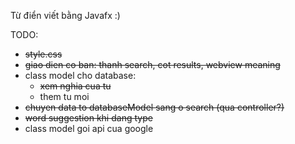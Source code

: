 Từ điển viết bằng Javafx :)

TODO:
- ~~style.css~~
- ~~giao dien co ban: thanh search, cot results, webview meaning~~
- class model cho database: 
  + ~~xem nghia cua tu~~ 
  + them tu moi
- ~~chuyen data to databaseModel sang o search (qua controller?)~~
- ~~word suggestion khi dang type~~
- class model goi api cua google
